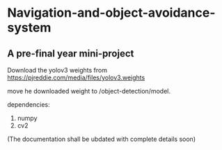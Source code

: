 # Navigation-and-object-avoidance-system
## A pre-final year mini-project

Download the yolov3 weights from
https://pjreddie.com/media/files/yolov3.weights

move he downloaded weight to /object-detection/model.

dependencies:
1. numpy
2. cv2

(The documentation shall be ubdated with complete details soon)
